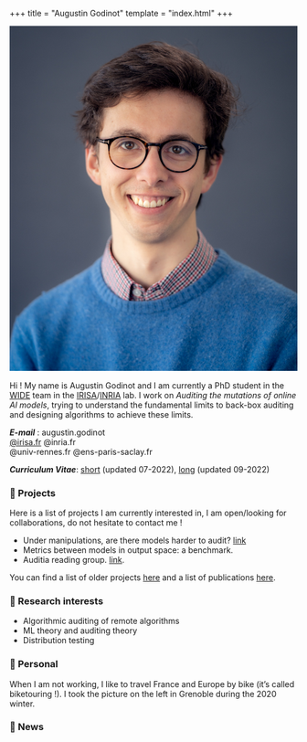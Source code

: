 +++
title = "Augustin Godinot"
template = "index.html"
+++

<div id="description">
<div>
<img src="images/portrait.jpg" class="profile-picture">
</div>

<div>

Hi ! My name is Augustin Godinot and I am currently a PhD student in the
[WIDE](https://team.inria.fr/wide/) team in the
[IRISA](https://www.iriqsa.fr/)/[INRIA](https://www.inria.fr) lab. I work on *Auditing the mutations
of online AI models*, trying to understand the fundamental limits to back-box auditing and designing
algorithms to achieve these limits.

<div>
<div id="emails">
<div>
<strong><em>E-mail</em></strong> : augustin.godinot
</div>
<div>
<a href="maito:augustin.godinot@irisa.fr">@irisa.fr</a>
<a herf="maito:augustin.godinot@inria.fr)">@inria.fr</a>
</div>
<div>
<a herf="maito:augustin.godinot@univ-rennes.fr">@univ-rennes.fr</a>
<a herf="maito:augustin.godinot@ens-paris-saclay">@ens-paris-saclay.fr</a>
</div>
</div>
<div>

***Curriculum Vitae***: [short](CV/short.pdf) (updated 07-2022), [long](CV/long.pdf) (updated 09-2022)
</div>
</div>
</div>
</div>



### 🎯 Projects
Here is a list of projects I am currently interested in, I am open/looking for collaborations, do not hesitate to contact me !
* Under manipulations, are there models harder to audit? [link](/projects/manipulated-audits)
* Metrics between models in output space: a benchmark.
* Auditia reading group. [link](https://gitlab.inria.fr/WIDE/auditia/reading-group).

You can find a list of older projects [here](/projects) and a list of publications [here](https://scholar.google.com/citations?user=LKAxA34AAAAJ&hl=fr).

### 🔬 Research interests
* Algorithmic auditing of remote algorithms
* ML theory and auditing theory
* Distribution testing

### 🚵 Personal
When I am not working, I like to travel France and Europe by bike (it’s called biketouring !).
I took the picture on the left in Grenoble during the 2020 winter.


### 📣 News
